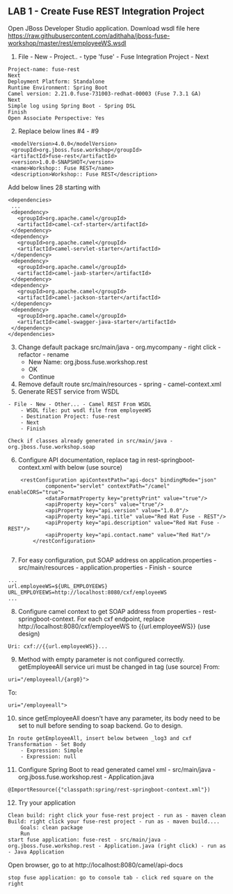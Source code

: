 
## LAB 1 - Create Fuse REST Integration Project

Open JBoss Developer Studio application. Download wsdl file here https://raw.githubusercontent.com/adithaha/jboss-fuse-workshop/master/rest/employeeWS.wsdl

1. File - New - Project.. - type 'fuse' - Fuse Integration Project - Next
 ```
Project-name: fuse-rest
Next
Deployment Platform: Standalone
Runtime Environment: Spring Boot
Camel version: 2.21.0.fuse-731003-redhat-00003 (Fuse 7.3.1 GA)
Next
Simple log using Spring Boot - Spring DSL
Finish
Open Associate Perspective: Yes
 ```
2. Replace below lines #4 - #9
 ``` 
  <modelVersion>4.0.0</modelVersion>
  <groupId>org.jboss.fuse.workshop</groupId>
  <artifactId>fuse-rest</artifactId>
  <version>1.0.0-SNAPSHOT</version>
  <name>Workshop:: Fuse REST</name>
  <description>Workshop:: Fuse REST</description>
  ```
  Add below lines 28 starting with <dependency>
   ``` 
  <dependencies>
    ...
    <dependency>
      <groupId>org.apache.camel</groupId>
      <artifactId>camel-cxf-starter</artifactId>
    </dependency>
    <dependency>
      <groupId>org.apache.camel</groupId>
      <artifactId>camel-servlet-starter</artifactId>
    </dependency>
    <dependency>
      <groupId>org.apache.camel</groupId>
      <artifactId>camel-jaxb-starter</artifactId>
    </dependency>
    <dependency>
      <groupId>org.apache.camel</groupId>
      <artifactId>camel-jackson-starter</artifactId>
    </dependency>
    <dependency>
      <groupId>org.apache.camel</groupId>
      <artifactId>camel-swagger-java-starter</artifactId>
    </dependency>
  </dependencies>
  
  ```

3. Change default package src/main/java - org.mycompany - right click - refactor - rename
	- New Name: org.jboss.fuse.workshop.rest
	- OK
	- Continue
4. Remove default route src/main/resources - spring - camel-context.xml
5. Generate REST service from WSDL
```
- File - New - Other... - Camel REST From WSDL
	- WSDL file: put wsdl file from employeeWS
	- Destination Project: fuse-rest
	- Next
	- Finish

Check if classes already generated in src/main/java - org.jboss.fuse.workshop.soap
```

6. Configure API documentation, replace <restConfiguration> tag in rest-springboot-context.xml with below (use source)

```
	<restConfiguration apiContextPath="api-docs" bindingMode="json"
            component="servlet" contextPath="/camel" enableCORS="true">
            <dataFormatProperty key="prettyPrint" value="true"/>
            <apiProperty key="cors" value="true"/>
            <apiProperty key="api.version" value="1.0.0"/>
            <apiProperty key="api.title" value="Red Hat Fuse - REST"/>
            <apiProperty key="api.description" value="Red Hat Fuse - REST"/>
            <apiProperty key="api.contact.name" value="Red Hat"/>
        </restConfiguration>
        
```
7. For easy configuration, put SOAP address on application.properties - src/main/resources - application.properties - Finish - source
```
...
url.employeeWS=${URL_EMPLOYEEWS}
URL_EMPLOYEEWS=http://localhost:8080/cxf/employeeWS
...
```

8. Configure camel context to get SOAP address from properties - rest-springboot-context. For each cxf endpoint, replace http://localhost:8080/cxf/employeeWS to {{url.employeeWS}} (use design)
```
Uri: cxf://{{url.employeeWS}}...
```

9. Method with empty parameter is not configured correctly. getEmployeeAll service uri must be changed in <rest> tag (use source)
From:
```
uri="/employeeall/{arg0}">
```
To:
```
uri="/employeeall">
```

10. since getEmployeeAll doesn't have any parameter, its body need to be set to null before sending to soap backend. Go to design.
```
In route getEmployeeAll, insert below between _log3 and cxf
Transformation - Set Body
	- Expression: Simple
	- Expression: null
```

11. Configure Spring Boot to read generated camel xml - src/main/java - org.jboss.fuse.workshop.rest - Application.java
```
@ImportResource({"classpath:spring/rest-springboot-context.xml"})
```


12. Try your application
```
Clean build: right click your fuse-rest project - run as - maven clean
Build: right click your fuse-rest project - run as - maven build....
	Goals: clean package
	Run
start fuse application: fuse-rest - src/main/java - org.jboss.fuse.workshop.rest - Application.java (right click) - run as - Java Application
```
Open browser, go to at http://localhost:8080/camel/api-docs

```
stop fuse application: go to console tab - click red square on the right
```
